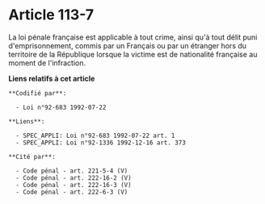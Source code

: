 # Article 113-7

La loi pénale française est applicable à tout crime, ainsi qu'à tout délit puni d'emprisonnement, commis par un Français ou
par un étranger hors du territoire de la République lorsque la victime est de nationalité française au moment de
l'infraction.

**Liens relatifs à cet article**

	**Codifié par**:

	  - Loi n°92-683 1992-07-22

	**Liens**:

	  - SPEC_APPLI: Loi n°92-683 1992-07-22 art. 1
	  - SPEC_APPLI: Loi n°92-1336 1992-12-16 art. 373

	**Cité par**:

	  - Code pénal - art. 221-5-4 (V)
	  - Code pénal - art. 222-16-2 (V)
	  - Code pénal - art. 222-16-3 (V)
	  - Code pénal - art. 222-6-3 (V)
